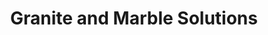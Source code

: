 ---
title: "Granite and Marble Solutions"
url: /alpharetta/granite-and-marble-solutions/
shop: Küchen
---
